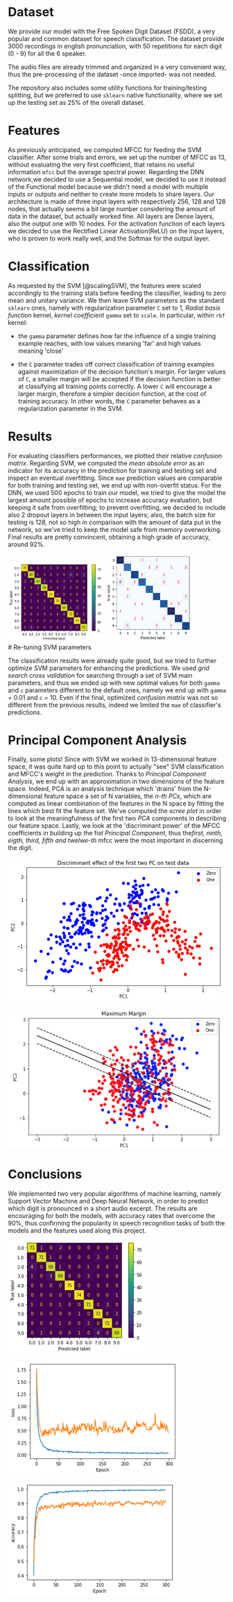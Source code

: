 # Dataset

We provide our model with the Free Spoken Digit Dataset (FSDD), a very popular and common dataset for speech classification. The dataset provide 3000 recordings in english pronunciation, with 50 repetitions for each digit (0 - 9) for all the 6 speaker.

The audio files are already trimmed and organized in a very convenient way, thus the pre-processing of the dataset -once imported- was not needed.

The repository also includes some utility functions for training/testing splitting, but we preferred to use `sklearn` native functionality, where we set up the testing set as 25% of the overall dataset.

# Features

As previously anticipated, we computed MFCC for feeding the SVM classifier. After some trials and errors, we set up the number of MFCC as 13, without evaluating the very first coefficient, that retains no useful information `mfcc` but the average spectral power. Regarding the DNN network,we decided to use a Sequential model, we decided to use it instead of the Functional model because we didn't need a model with multiple inputs or outputs and neither to create more models to share layers. Our architecture is made of three input layers with respectively 256, 128 and 128 nodes, that actually seems a bit large number considering the amount of data in the dataset, but actually worked fine. All layers are Dense layers, also the output one with 10 nodes. For the activation function of each layers we decided to use the Rectified Linear Activation(ReLU) on the input layers, who is proven to work really well, and the Softmax for the output layer.

# Classification

As requested by the SVM [@scalingSVM], the features were scaled accordingly to the training stats before feeding the classifier, leading to zero mean and unitary variance. We then leave SVM parameters as the standard `sklearn` ones, namely with regularization parameter `C` set to 1, *Radial basis function* kernel, *kernel coefficient* `gamma` set to `scale`. In particular, within `rbf` kernel:

-   the `gamma` parameter defines how far the influence of a single training example reaches, with low values meaning 'far' and high values meaning 'close'

-   the `C` parameter trades off correct classification of training examples against maximization of the decision function's margin. For larger values of `C`, a smaller margin will be accepted if the decision function is better at classifying all training points correctly. A lower `C` will encourage a larger margin, therefore a simpler decision function, at the cost of training accuracy. In other words, the `C` parameter behaves as a regularization parameter in the SVM.

# Results

For evaluating classifiers performances, we plotted their relative *confusion matrix*. Regarding SVM, we computed the *mean absolute error* as an indicator for its accuracy in the prediction for training and testing set and inspect an eventual overfitting. Since `mae` prediction values are comparable for both training and testing set, we end up with non-overfit status. For the DNN, we used 500 epochs to train our model, we tried to give the model the largest amount possible of epochs to increase accuracy evaluation, but keeping it safe from overfitting; to prevent overfitting, we decided to include also 2 dropout layers in between the input layers; also, the batch size for testing is 128, not so high in comparison with the amount of data put in the network, so we've tried to keep the model safe from memory overworking. Final results are pretty convincent, obtaining a high grade of accuracy, around 92%.

<img src="https://github.com/Cocii/CMLS_HW1/blob/master/images/MatrixSVM_non_opt.png" width="220"  alt="Confusion Matrix of SVM"/>
<img src="https://github.com/Cocii/CMLS_HW1/blob/master/images/confusionMatrix_DNN_0.25.png" width="200"  alt="Confusion Matrix of DNN model"/><br/>
# Re-tuning SVM parameters

The classification results were already quite good, but we tried to further optimize SVM parameters for enhancing the predictions. We used *grid search cross validation* for searching through a set of SVM main parameters, and thus we ended up with new optimal values for both `gamma` and `c` parameters different to the default ones, namely we end up with `gamma` = 0.01 and `c` = 10. Even if the final, optimized *confusion matrix* was not so different from the previous results, indeed we limited the `mae` of classifier's predictions.

# Principal Component Analysis

Finally, some plots! Since with SVM we worked in 13-dimensional feature space, it was quite hard up to this point to actually \"see\" SVM classification and MFCC's weight in the prediction. Thanks to *Principal Component Analysis*, we end up with an approximation in two dimensions of the feature space. Indeed, PCA is an analysis technique which 'drains' from the N-dimensional feature space a set of N variables, the *n-th PCs*, which are computed as linear combination of the features in the N space by fitting the lines which best fit the feature set. We've computed the *scree plot* in order to look at the meaningfulness of the first two *PCA* components in describing our feature space. Lastly, we look at the 'discriminant power' of the MFCC coefficients in building up the fist *Principal Component*, thus the*first, ninth, eigth, third, fifth and twelwe-th* mfcc were the most important in discerning the digit.


![Maximum Margin](https://github.com/Cocii/CMLS_HW1/blob/master/images/Discriminant%20.png)

![MaximumMargin](https://github.com/Cocii/CMLS_HW1/blob/master/images/Schermata%202021-04-25%20alle%2023.27.53.png)

# Conclusions

We implemented two very popular algorithms of machine learning, namely Support Vector Machine and Deep Neural Network, in order to predict which digit is pronounced in a short audio excerpt. The results are encouraging for both the models, with accuracy rates that overcome the 90%, thus confirming the popularity in speech recognition tasks of both the models and the features used along this project.


![Confusion_Matrix_of_SVM_opti-mized](https://github.com/Cocii/CMLS_HW1/blob/master/images/MatrixSVM_opt.png)

![DNN model best loss](images/loss0.25.png)

![DNN model best accuracy](images/accuracy0.25.png)

